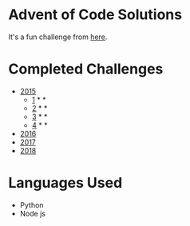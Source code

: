 # Advent of Code Solutions

It's a fun challenge from [here](https://adventofcode.com).

# Completed Challenges

* [2015](https://adventofcode.com/2015)
    * [1](https://adventofcode.com/2015/day/1) * *
    * [2](https://adventofcode.com/2015/day/2) * *
    * [3](https://adventofcode.com/2015/day/3) * *
    * [4](https://adventofcode.com/2015/day/4) * *
* [2016](https://adventofcode.com/2016)
* [2017](https://adventofcode.com/2017)
* [2018](https://adventofcode.com/2018)

# Languages Used
* Python
* Node js
